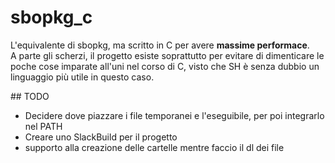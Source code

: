 # sbopkg_c

L'equivalente di sbopkg, ma scritto in C per avere __massime performace__.<br>
A parte gli scherzi, il progetto esiste soprattutto per evitare di dimenticare le poche cose imparate all'uni nel corso di C, visto che SH è senza dubbio un linguaggio più utile in questo caso.

## TODO

 * Decidere dove piazzare i file temporanei e l'eseguibile, per poi integrarlo nel PATH
 * Creare uno SlackBuild per il progetto
 * supporto alla creazione delle cartelle mentre faccio il dl dei file
